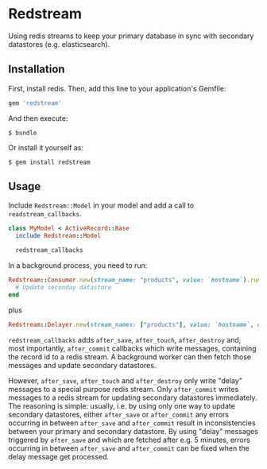 
# Redstream

Using redis streams to keep your primary database in sync with secondary datastores (e.g. elasticsearch).

## Installation

First, install redis. Then, add this line to your application's Gemfile:

```ruby
gem 'redstream'
```

And then execute:

    $ bundle

Or install it yourself as:

    $ gem install redstream

## Usage

Include `Redstream::Model` in your model and add a call to
`readstream_callbacks`.

```ruby
class MyModel < ActiveRecord::Base
  include Redstream::Model

  redstream_callbacks
```

In a background process, you need to run:

```ruby
Redstream::Consumer.new(stream_name: "products", value: `hostname`).run do |messages|
  # Update seconday datastore
end
```

plus

```ruby
Redstream::Delayer.new(stream_names: ["products"], value: `hostname`, delay: 300).run
```

`redstream_callbacks` adds `after_save`, `after_touch`, `after_destroy` and,
most importantly, `after_commit` callbacks which write messages, containing the
record id to a redis stream. A background worker can then fetch those messages
and update secondary datastores.

However, `after_save`, `after_touch` and `after_destroy` only write "delay"
messages to a special purpose redis stream. Only `after_commit` writes messages
to a redis stream for updating secondary datastores immediately. The reasoning
is simple: usually, i.e. by using only one way to update secondary datastores,
either `after_save` or `after_commit` any errors occurring in between
`after_save` and `after_commit` result in inconsistencies between your primary
and secondary datastore. By using "delay" messages triggered by `after_save`
and which are fetched after e.g. 5 minutes, errors occurring in between
`after_save` and `after_commit` can be fixed when the delay message get
processed.

